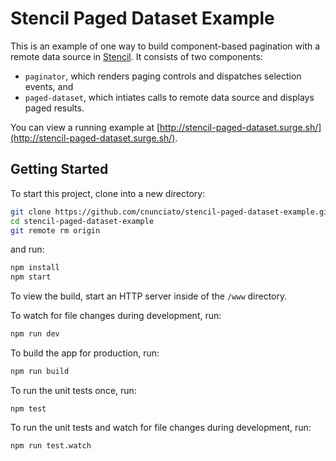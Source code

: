 # Stencil Paged Dataset Example

This is an example of one way to build component-based pagination with a remote data
source in [Stencil](https://stenciljs.com/). It consists of two components:

* `paginator`, which renders paging controls and dispatches selection events, and
* `paged-dataset`, which intiates calls to remote data source and displays paged results.

You can view a running example at [http://stencil-paged-dataset.surge.sh/](http://stencil-paged-dataset.surge.sh/).

## Getting Started

To start this project, clone into a new directory:

```bash
git clone https://github.com/cnunciato/stencil-paged-dataset-example.git my-app
cd stencil-paged-dataset-example
git remote rm origin
```

and run:

```bash
npm install
npm start
```

To view the build, start an HTTP server inside of the `/www` directory.

To watch for file changes during development, run:

```bash
npm run dev
```

To build the app for production, run:

```bash
npm run build
```

To run the unit tests once, run:

```
npm test
```

To run the unit tests and watch for file changes during development, run:

```
npm run test.watch
```
